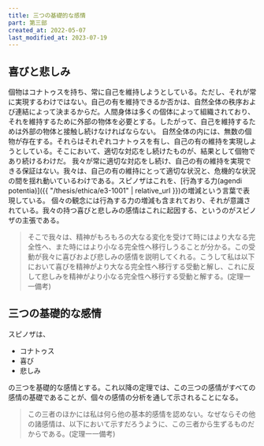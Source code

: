 ```yaml
---
title: 三つの基礎的な感情
part: 第三部
created_at: 2022-05-07
last_modified_at: 2023-07-19
---
```


## 喜びと悲しみ

個物はコナトゥスを持ち、常に自己を維持しようとしている。ただし、それが常に実現するわけではない。自己の有を維持できるか否かは、自然全体の秩序および連結によって決まるからだ。人間身体は多くの個体によって組織されており、それを維持するために外部の物体を必要とする。したがって、自己を維持するためは外部の物体と接触し続けなければならない。
自然全体の内には、無数の個物が存在する。それらはそれぞれコナトゥスを有し、自己の有の維持を実現しようとしている。そこにおいて、適切な対応をし続けたものが、結果として個物であり続けるわけだ。
我々が常に適切な対応をし続け、自己の有の維持を実現できる保証はない。我々は、自己の有の維持にとって適切な状況と、危機的な状況の間を揺れ動いているわけである。スピノザはこれを、[行為する力(agendi potentia)]({{ "/thesis/ethica/e3-1001" | relative_url }})の増減という言葉で表現している。
個々の観念には行為する力の増減も含まれており、それが意識されている。我々の持つ喜びと悲しみの感情はこれに起因する、というのがスピノザの主張である。

>そこで我々は、精神がもろもろの大なる変化を受けて時にはより大なる完全性へ、また時にはより小なる完全性へ移行しうることが分かる。この受動が我々に喜びおよび悲しみの感情を説明してくれる。こうして私は以下において喜びを精神がより大なる完全性へ移行する受動と解し、これに反して悲しみを精神がより小なる完全性へ移行する受動と解する。(定理一一備考)

## 三つの基礎的な感情

スピノザは、

- コナトゥス
- 喜び
- 悲しみ

の三つを基礎的な感情とする。これ以降の定理では、この三つの感情がすべての感情の基礎であることが、個々の感情の分析を通して示されることになる。

>この三者のほかには私は何ら他の基本的感情を認めない。なぜならその他の諸感情は、以下において示すだろうように、この三者から生ずるものだからである。(定理一一備考)
